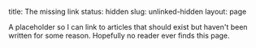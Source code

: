 title: The missing link
status: hidden
slug: unlinked-hidden
layout: page

A placeholder so I can link to articles that should exist but haven't been written for some reason. Hopefully no reader ever finds this page.
